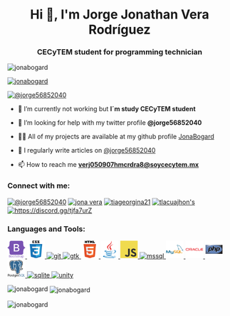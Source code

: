 <h1 align="center">Hi 👋, I'm Jorge Jonathan Vera Rodríguez</h1>
<h3 align="center">CECyTEM student for programming technician</h3>

<p align="left"> <img src="https://komarev.com/ghpvc/?username=jonabogard&label=Profile%20views&color=0e75b6&style=flat" alt="jonabogard" /> </p>

<p align="left"> <a href="https://github.com/ryo-ma/github-profile-trophy"><img src="https://github-profile-trophy.vercel.app/?username=jonabogard" alt="jonabogard" /></a> </p>

<p align="left"> <a href="https://twitter.com/@jorge56852040" target="blank"><img src="https://img.shields.io/twitter/follow/@jorge56852040?logo=twitter&style=for-the-badge" alt="@jorge56852040" /></a> </p>

- 🔭 I’m currently not working but **I´m study CECyTEM student**

- 🤝 I’m looking for help with my twitter profile **@jorge56852040**

- 👨‍💻 All of my projects are available at my github profile [JonaBogard](JonaBogard)

- 📝 I regularly write articles on [@jorge56852040](@jorge56852040)

- 📫 How to reach me **verj050907hmcrdra8@soycecytem.mx**

<h3 align="left">Connect with me:</h3>
<p align="left">
<a href="https://twitter.com/@jorge56852040" target="blank"><img align="center" src="https://raw.githubusercontent.com/rahuldkjain/github-profile-readme-generator/master/src/images/icons/Social/twitter.svg" alt="@jorge56852040" height="30" width="40" /></a>
<a href="https://fb.com/jona vera" target="blank"><img align="center" src="https://raw.githubusercontent.com/rahuldkjain/github-profile-readme-generator/master/src/images/icons/Social/facebook.svg" alt="jona vera" height="30" width="40" /></a>
<a href="https://instagram.com/tiageorgina21" target="blank"><img align="center" src="https://raw.githubusercontent.com/rahuldkjain/github-profile-readme-generator/master/src/images/icons/Social/instagram.svg" alt="tiageorgina21" height="30" width="40" /></a>
<a href="https://www.youtube.com/c/tlacuajhon's" target="blank"><img align="center" src="https://raw.githubusercontent.com/rahuldkjain/github-profile-readme-generator/master/src/images/icons/Social/youtube.svg" alt="tlacuajhon's" height="30" width="40" /></a>
<a href="https://discord.gg/https://discord.gg/tjfa7urZ" target="blank"><img align="center" src="https://raw.githubusercontent.com/rahuldkjain/github-profile-readme-generator/master/src/images/icons/Social/discord.svg" alt="https://discord.gg/tjfa7urZ" height="30" width="40" /></a>
</p>

<h3 align="left">Languages and Tools:</h3>
<p align="left"> <a href="https://getbootstrap.com" target="_blank" rel="noreferrer"> <img src="https://raw.githubusercontent.com/devicons/devicon/master/icons/bootstrap/bootstrap-plain-wordmark.svg" alt="bootstrap" width="40" height="40"/> </a> <a href="https://www.w3schools.com/css/" target="_blank" rel="noreferrer"> <img src="https://raw.githubusercontent.com/devicons/devicon/master/icons/css3/css3-original-wordmark.svg" alt="css3" width="40" height="40"/> </a> <a href="https://git-scm.com/" target="_blank" rel="noreferrer"> <img src="https://www.vectorlogo.zone/logos/git-scm/git-scm-icon.svg" alt="git" width="40" height="40"/> </a> <a href="https://www.gtk.org/" target="_blank" rel="noreferrer"> <img src="https://upload.wikimedia.org/wikipedia/commons/7/71/GTK_logo.svg" alt="gtk" width="40" height="40"/> </a> <a href="https://www.w3.org/html/" target="_blank" rel="noreferrer"> <img src="https://raw.githubusercontent.com/devicons/devicon/master/icons/html5/html5-original-wordmark.svg" alt="html5" width="40" height="40"/> </a> <a href="https://www.java.com" target="_blank" rel="noreferrer"> <img src="https://raw.githubusercontent.com/devicons/devicon/master/icons/java/java-original.svg" alt="java" width="40" height="40"/> </a> <a href="https://developer.mozilla.org/en-US/docs/Web/JavaScript" target="_blank" rel="noreferrer"> <img src="https://raw.githubusercontent.com/devicons/devicon/master/icons/javascript/javascript-original.svg" alt="javascript" width="40" height="40"/> </a> <a href="https://www.microsoft.com/en-us/sql-server" target="_blank" rel="noreferrer"> <img src="https://www.svgrepo.com/show/303229/microsoft-sql-server-logo.svg" alt="mssql" width="40" height="40"/> </a> <a href="https://www.mysql.com/" target="_blank" rel="noreferrer"> <img src="https://raw.githubusercontent.com/devicons/devicon/master/icons/mysql/mysql-original-wordmark.svg" alt="mysql" width="40" height="40"/> </a> <a href="https://www.oracle.com/" target="_blank" rel="noreferrer"> <img src="https://raw.githubusercontent.com/devicons/devicon/master/icons/oracle/oracle-original.svg" alt="oracle" width="40" height="40"/> </a> <a href="https://www.php.net" target="_blank" rel="noreferrer"> <img src="https://raw.githubusercontent.com/devicons/devicon/master/icons/php/php-original.svg" alt="php" width="40" height="40"/> </a> <a href="https://www.postgresql.org" target="_blank" rel="noreferrer"> <img src="https://raw.githubusercontent.com/devicons/devicon/master/icons/postgresql/postgresql-original-wordmark.svg" alt="postgresql" width="40" height="40"/> </a> <a href="https://www.sqlite.org/" target="_blank" rel="noreferrer"> <img src="https://www.vectorlogo.zone/logos/sqlite/sqlite-icon.svg" alt="sqlite" width="40" height="40"/> </a> <a href="https://unity.com/" target="_blank" rel="noreferrer"> <img src="https://www.vectorlogo.zone/logos/unity3d/unity3d-icon.svg" alt="unity" width="40" height="40"/> </a> </p>

<p><img align="left" src="https://github-readme-stats.vercel.app/api/top-langs?username=jonabogard&show_icons=true&locale=en&layout=compact" alt="jonabogard" /></p>

<p>&nbsp;<img align="center" src="https://github-readme-stats.vercel.app/api?username=jonabogard&show_icons=true&locale=en" alt="jonabogard" /></p>

<p><img align="center" src="https://github-readme-streak-stats.herokuapp.com/?user=jonabogard&" alt="jonabogard" /></p>
